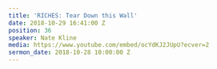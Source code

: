 ```yaml
---
title: 'RICHES: Tear Down this Wall'
date: 2018-10-29 16:41:00 Z
position: 36
speaker: Nate Kline
media: https://www.youtube.com/embed/ocYdKJ2JUpU?ecver=2
sermon_date: 2018-10-28 10:00:00 Z
---
```


